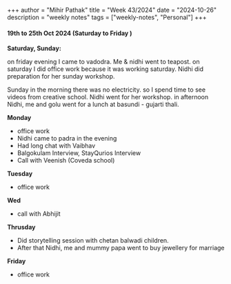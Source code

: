+++
author = "Mihir Pathak"
title = "Week 43/2024"
date = "2024-10-26"
description = "weekly notes"
tags = ["weekly-notes", "Personal"]
+++

#### 19th to 25th Oct 2024 (Saturday to Friday )

**Saturday, Sunday:**

on friday evening I came to vadodra. Me & nidhi went to teapost. 
on saturday I did office work because it was working saturday. Nidhi did preparation for her sunday workshop.

Sunday in the morning there was no electricity. so I spend time to see videos from creative school. Nidhi went for her workshop.
in afternoon Nidhi, me and golu went for a lunch at basundi - gujarti thali.

**Monday**

- office work 
- Nidhi came to padra in the evening 
- Had long chat with Vaibhav
- Balgokulam Interview, StayQurios Interview 
- Call with Veenish (Coveda school)

**Tuesday** 

- office work

**Wed**

- call with Abhijit 

**Thrusday**

- Did storytelling session with chetan balwadi children.
- After that Nidhi, me and mummy papa went to buy jewellery for marriage 

**Friday**

- office work 

